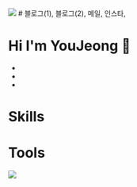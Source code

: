 <img src="https://img.shields.io/badge/Android-3DDC84?style=flat-square&logo=Android&logoColor=white"/>
# 블로그(1), 블로그(2), 메일, 인스타, 
  
# Hi I'm YouJeong 👋
- 
- 
- 

# Skills

# Tools

<img src="https://img.shields.io/badge/아이콘내용-바탕색?style=flat&logo=로고이름&logoColor=white"/>


<!--
**jeong-sys/jeong-sys** is a ✨ _special_ ✨ repository because its `README.md` (this file) appears on your GitHub profile.

Here are some ideas to get you started:

- 🔭 I’m currently working on ...
- 🌱 I’m currently learning ...
- 👯 I’m looking to collaborate on ...
- 🤔 I’m looking for help with ...
- 💬 Ask me about ...
- 📫 How to reach me: ...
- 😄 Pronouns: ...
- ⚡ Fun fact: ...
-->

</div>
